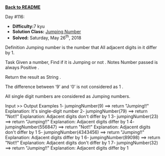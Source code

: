 ﻿<a href=https://github.com/hlais/Kata---a---Day><b>Back to README</b><a>

Day #116: 

* <b>Difficulty:</b>7 kyu
* <b>Solution Class:</b> [Jumping Number](Jumping%20Number.cs)
* <b>Solved:</b> Saturday, May 26<sup>th</sup>, 2018

Definition
Jumping number is the number that All adjacent digits in it differ by 1.

Task
Given a number, Find if it is Jumping or not .
Notes
Number passed is always Positive .

Return the result as String .

The difference between ‘9’ and ‘0’ is not considered as 1 .

All single digit numbers are considered as Jumping numbers.

Input >> Output Examples
1- jumpingNumber(9) ==> return "Jumping!!"
Explanation:
It's single-digit number
2- jumpingNumber(79) ==> return "Not!!"
Explanation:
Adjacent digits don't differ by 1
3- jumpingNumber(23) ==> return "Jumping!!"
Explanation:
Adjacent digits differ by 1
4- jumpingNumber(556847) ==> return "Not!!"
Explanation:
Adjacent digits don't differ by 1
5- jumpingNumber(4343456) ==> return "Jumping!!"
Explanation:
Adjacent digits differ by 1
6- jumpingNumber(89098) ==> return "Not!!"
Explanation:
Adjacent digits don't differ by 1
7- jumpingNumber(32) ==> return "Jumping!!"
Explanation:
Adjacent digits differ by 1
